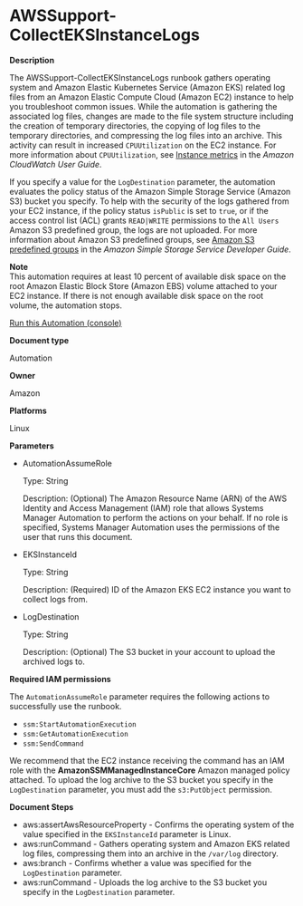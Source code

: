 # AWSSupport\-CollectEKSInstanceLogs<a name="automation-awssupport-collecteksinstancelogs"></a>

**Description**

The AWSSupport\-CollectEKSInstanceLogs runbook gathers operating system and Amazon Elastic Kubernetes Service \(Amazon EKS\) related log files from an Amazon Elastic Compute Cloud \(Amazon EC2\) instance to help you troubleshoot common issues\. While the automation is gathering the associated log files, changes are made to the file system structure including the creation of temporary directories, the copying of log files to the temporary directories, and compressing the log files into an archive\. This activity can result in increased `CPUUtilization` on the EC2 instance\. For more information about `CPUUtilization`, see [Instance metrics](https://docs.aws.amazon.com/AmazonCloudWatch/latest/monitoring/viewing_metrics_with_cloudwatch.html#ec2-cloudwatch-metrics) in the *Amazon CloudWatch User Guide*\.

If you specify a value for the `LogDestination` parameter, the automation evaluates the policy status of the Amazon Simple Storage Service \(Amazon S3\) bucket you specify\. To help with the security of the logs gathered from your EC2 instance, if the policy status `isPublic` is set to `true`, or if the access control list \(ACL\) grants `READ|WRITE` permissions to the `All Users` Amazon S3 predefined group, the logs are not uploaded\. For more information about Amazon S3 predefined groups, see [ Amazon S3 predefined groups](https://docs.aws.amazon.com/AmazonS3/latest/dev/acl-overview.html#specifying-grantee-predefined-groups) in the *Amazon Simple Storage Service Developer Guide*\.

**Note**  
This automation requires at least 10 percent of available disk space on the root Amazon Elastic Block Store \(Amazon EBS\) volume attached to your EC2 instance\. If there is not enough available disk space on the root volume, the automation stops\.

[Run this Automation \(console\)](https://console.aws.amazon.com/systems-manager/automation/execute/AWSSupport-CollectEKSInstanceLogs)

**Document type**

Automation

**Owner**

Amazon

**Platforms**

Linux

**Parameters**
+ AutomationAssumeRole

  Type: String

  Description: \(Optional\) The Amazon Resource Name \(ARN\) of the AWS Identity and Access Management \(IAM\) role that allows Systems Manager Automation to perform the actions on your behalf\. If no role is specified, Systems Manager Automation uses the permissions of the user that runs this document\.
+ EKSInstanceId

  Type: String

  Description: \(Required\) ID of the Amazon EKS EC2 instance you want to collect logs from\.
+ LogDestination

  Type: String

  Description: \(Optional\) The S3 bucket in your account to upload the archived logs to\.

**Required IAM permissions**

The `AutomationAssumeRole` parameter requires the following actions to successfully use the runbook\.
+ `ssm:StartAutomationExecution`
+ `ssm:GetAutomationExecution`
+ `ssm:SendCommand`

We recommend that the EC2 instance receiving the command has an IAM role with the **AmazonSSMManagedInstanceCore** Amazon managed policy attached\. To upload the log archive to the S3 bucket you specify in the `LogDestination` parameter, you must add the `s3:PutObject` permission\.

**Document Steps**
+ aws:assertAwsResourceProperty \- Confirms the operating system of the value specified in the `EKSInstanceId` parameter is Linux\.
+ aws:runCommand \- Gathers operating system and Amazon EKS related log files, compressing them into an archive in the `/var/log` directory\.
+ aws:branch \- Confirms whether a value was specified for the `LogDestination` parameter\.
+ aws:runCommand \- Uploads the log archive to the S3 bucket you specify in the `LogDestination` parameter\.